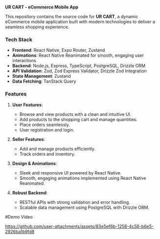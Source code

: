 **UR CART - eCommerce Mobile App**  

This repository contains the source code for **UR CART**, a dynamic eCommerce mobile application built with modern technologies to deliver a seamless shopping experience.  

### **Tech Stack**  
- **Frontend**: React Native, Expo Router, Zustand  
- **Animations**: React Native Reanimated for smooth, engaging user interactions  
- **Backend**: Node.js, Express, TypeScript, PostgreSQL, Drizzle ORM  
- **API Validation**: Zod, Zod Express Validator, Drizzle Zod Integration  
- **State Management**: Zustand  
- **Data Fetching**: TanStack Query  

### **Features**  
1. **User Features**:  
   - Browse and view products with a clean and intuitive UI.  
   - Add products to the shopping cart and manage quantities.  
   - Place orders seamlessly.  
   - User registration and login.  

2. **Seller Features**:  
   - Add and manage products efficiently.  
   - Track orders and inventory.  

3. **Design & Animations**:  
   - Sleek and responsive UI powered by React Native.  
   - Smooth, engaging animations implemented using React Native Reanimated.  

4. **Robust Backend**:  
   - RESTful APIs with strong validation and error handling.  
   - Scalable data management using PostgreSQL with Drizzle ORM.  





#Demo Video

https://github.com/user-attachments/assets/83e5ef6b-1258-4c56-b6e5-2926ba1b9fd8

